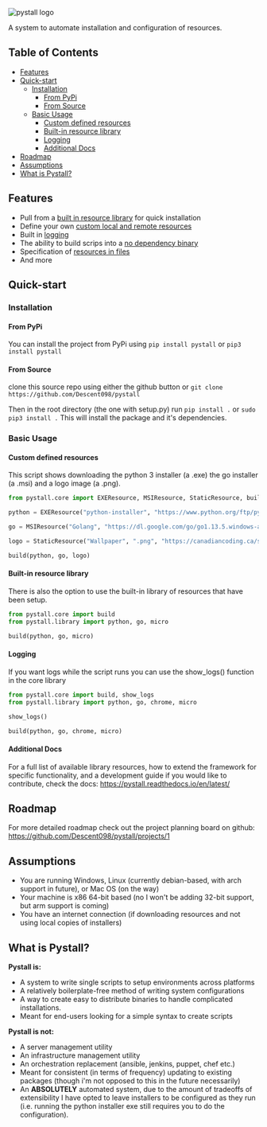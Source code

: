 ![pystall logo](https://raw.githubusercontent.com/Descent098/pystall/master/docs/img/pystall-logo.png)



A system to automate installation and configuration of resources.

## Table of Contents
- [Features](#features)
- [Quick-start](#quick-start)
  - [Installation](#installation)
    - [From PyPi](#from-pypi)
    - [From Source](#from-source)
  - [Basic Usage](#basic-usage)
    - [Custom defined resources](#custom-defined-resources)
    - [Built-in resource library](#built-in-resource-library)
    - [Logging](#logging)
    - [Additional Docs](#additional-docs)
- [Roadmap](#roadmap)
- [Assumptions](#assumptions)
- [What is Pystall?](#what-is-pystall)

## Features
- Pull from a [built in resource library](https://pystall.readthedocs.io/en/latest/resource-library-list/) for quick installation
- Define your own [custom local and remote resources](https://pystall.readthedocs.io/en/latest/quick-start/#custom-defined-resources)
- Built in [logging](#logging)
- The ability to build scrips into a [no dependency binary](https://pystall.readthedocs.io/en/latest/creating-binary-distributions/)
- Specification of [resources in files](https://pystall.readthedocs.io/en/latest/file-resources/)
- And more

## Quick-start

### Installation



#### From PyPi

You can install the project from PyPi using ```pip install pystall``` or ```pip3 install pystall```



#### From Source

clone this source repo using either the github button or ```git clone https://github.com/Descent098/pystall```

Then in the root directory (the one with setup.py) run ```pip install .``` or ```sudo pip3 install .``` This will install the package and it's dependencies.



### Basic Usage

#### Custom defined resources

This script shows downloading the python 3 installer (a .exe) the go installer (a .msi) and a logo image (a .png).

```python
from pystall.core import EXEResource, MSIResource, StaticResource, build

python = EXEResource("python-installer", "https://www.python.org/ftp/python/3.8.1/python-3.8.1.exe")

go = MSIResource("Golang", "https://dl.google.com/go/go1.13.5.windows-amd64.msi")

logo = StaticResource("Wallpaper", ".png", "https://canadiancoding.ca/static/img/post-banners/python-post-banner.9bf19b390832.png")

build(python, go, logo)
```



#### Built-in resource library

There is also the option to use the built-in library of resources that have been setup.

```python
from pystall.core import build
from pystall.library import python, go, micro

build(python, go, micro)
```



#### Logging

If you want logs while the script runs you can use the show_logs() function in the core library

```python
from pystall.core import build, show_logs
from pystall.library import python, go, chrome, micro

show_logs()

build(python, go, chrome, micro)
```



#### Additional Docs

For a full list of available library resources, how to extend the framework for specific functionality, and a development guide if you would like to contribute,  check the docs: https://pystall.readthedocs.io/en/latest/



## Roadmap

For more detailed roadmap check out the project planning board on github: https://github.com/Descent098/pystall/projects/1



## Assumptions

- You are running Windows, Linux (currently debian-based, with arch support in future), or Mac OS (on the way)
- Your machine is x86 64-bit based (no I won't be adding 32-bit support, but arm support is coming)
- You have an internet connection (if downloading resources and not using local copies of installers)



## What is Pystall?

**Pystall is:**

- A system to write single scripts to setup environments across platforms
- A relatively boilerplate-free method of writing system configurations
- A way to create easy to distribute binaries to handle complicated installations.
- Meant for end-users looking for a simple syntax to create scripts



**Pystall is not:**

- A server management utility
- An infrastructure management utility
- An orchestration replacement (ansible, jenkins, puppet, chef etc.)
- Meant for consistent (in terms of frequency) updating to existing packages (though i'm not opposed to this in the future necessarily)
- An **ABSOLUTELY** automated system, due to the amount of tradeoffs of extensibility I have opted to leave installers to be configured as they run (i.e. running the python installer exe still requires you to do the configuration).
